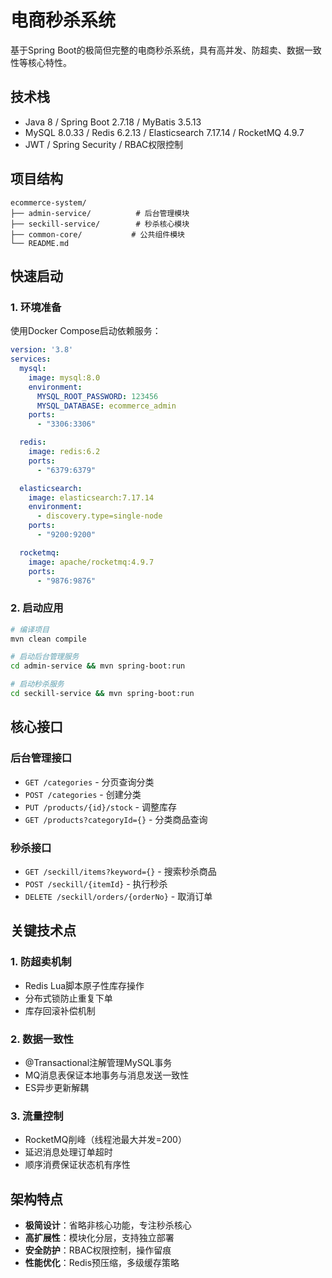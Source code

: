 # 电商秒杀系统

基于Spring Boot的极简但完整的电商秒杀系统，具有高并发、防超卖、数据一致性等核心特性。

## 技术栈

- Java 8 / Spring Boot 2.7.18 / MyBatis 3.5.13
- MySQL 8.0.33 / Redis 6.2.13 / Elasticsearch 7.17.14 / RocketMQ 4.9.7
- JWT / Spring Security / RBAC权限控制

## 项目结构

```
ecommerce-system/
├── admin-service/          # 后台管理模块
├── seckill-service/        # 秒杀核心模块
├── common-core/           # 公共组件模块
└── README.md
```

## 快速启动

### 1. 环境准备

使用Docker Compose启动依赖服务：

```yaml
version: '3.8'
services:
  mysql:
    image: mysql:8.0
    environment:
      MYSQL_ROOT_PASSWORD: 123456
      MYSQL_DATABASE: ecommerce_admin
    ports:
      - "3306:3306"

  redis:
    image: redis:6.2
    ports:
      - "6379:6379"

  elasticsearch:
    image: elasticsearch:7.17.14
    environment:
      - discovery.type=single-node
    ports:
      - "9200:9200"

  rocketmq:
    image: apache/rocketmq:4.9.7
    ports:
      - "9876:9876"
```

### 2. 启动应用

```bash
# 编译项目
mvn clean compile

# 启动后台管理服务
cd admin-service && mvn spring-boot:run

# 启动秒杀服务
cd seckill-service && mvn spring-boot:run
```

## 核心接口

### 后台管理接口

- `GET /categories` - 分页查询分类
- `POST /categories` - 创建分类
- `PUT /products/{id}/stock` - 调整库存
- `GET /products?categoryId={}` - 分类商品查询

### 秒杀接口

- `GET /seckill/items?keyword={}` - 搜索秒杀商品
- `POST /seckill/{itemId}` - 执行秒杀
- `DELETE /seckill/orders/{orderNo}` - 取消订单

## 关键技术点

### 1. 防超卖机制
- Redis Lua脚本原子性库存操作
- 分布式锁防止重复下单
- 库存回滚补偿机制

### 2. 数据一致性
- @Transactional注解管理MySQL事务
- MQ消息表保证本地事务与消息发送一致性
- ES异步更新解耦

### 3. 流量控制
- RocketMQ削峰（线程池最大并发=200）
- 延迟消息处理订单超时
- 顺序消费保证状态机有序性

## 架构特点

- **极简设计**：省略非核心功能，专注秒杀核心
- **高扩展性**：模块化分层，支持独立部署
- **安全防护**：RBAC权限控制，操作留痕
- **性能优化**：Redis预压缩，多级缓存策略 